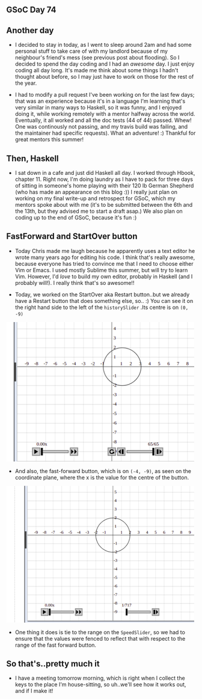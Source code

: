 ## GSoC Day 74

## Another day
 - I decided to stay in today, as I went to sleep around 2am and had some personal stuff to take care
   of with my landlord because of my neighbour's friend's mess (see previous post about flooding). 
   So I decided to spend the day coding
   and I had an *awesome* day. I just enjoy coding all day long. It's made me think about some things
   I hadn't thought about before, so I may just have to work on those for the rest of the year. 
   
 - I had to modify a pull request I've been working on for the last few days;
   that was an experience because it's in a language I'm learning that's
   very similar in many ways to Haskell, so it was funny, and I enjoyed doing it, while working remotely
   with a mentor halfway across the world. Eventually, it all worked and all the doc tests (44 of 44) passed. Whew!
   One was continously not passing, and my travis build was failing, and the maintainer had specific requests).
   What an adventure! :) Thankful for great mentors this summer!
   
## Then, Haskell

 - I sat down in a cafe and just did Haskell all day. I worked through Hbook, chapter 11. Right now, I'm
   doing laundry as I have to pack for three days of sitting in someone's home playing with their 120 lb 
   German Shepherd (who has made an appearance on this blog :)) I really just plan on working on my final
   write-up and retrospect for GSoC, which my mentors spoke about with me (it's to be submitted between the
   6th and the 13th, but they advised me to start a draft asap.) We also plan on coding up to the end of
   GSoC, because it's fun :)
   
## FastForward and StartOver button

 - Today Chris made me laugh because he apparently uses a text editor he wrote many years ago for editing
   his code. I think that's really awesome, because everyone has tried to convince me that I need to choose
   either Vim or Emacs. I used mostly Sublime this summer, but will try to learn Vim. However, I'd *love* 
   to build my own editor, probably in Haskell (and I probably will!). I really think that's so awesome!!
   
 - Today, we worked on the StartOver aka Restart button..but we already have a Restart button that does
   something else, so.. :) You can see it on the right hand side to the left of the ```historySlider```
   .Its centre is on ```(0, -9)```
   
 <img src="/images/GSoc_/startover.png" width="500">
 
 - And also, the fast-forward button, which is on ```(-4, -9)```, as seen on the coordinate plane, where the
   x is the value for the centre of the button.
 
 <img src="/images/GSoc_/fastforward.png" width="500">
 
 - One thing it does is tie to the range on the ```SpeedSlider```, so we had to ensure that the values
   were fenced to reflect that with respect to the range of the fast forward button.
   
## So that's..pretty much it
 - I have a meeting tomorrow morning, which is right when I collect the keys to the place I'm house-sitting,
   so uh..we'll see how it works out, and if I make it!
